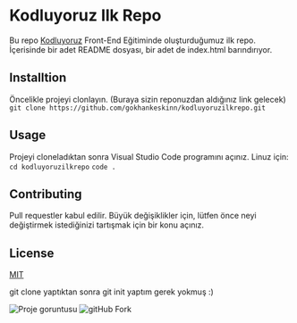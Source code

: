 # Kodluyoruz Ilk Repo

Bu repo [Kodluyoruz](https://kodluyoruz.org) Front-End Eğitiminde oluşturduğumuz ilk repo. İçerisinde bir adet README dosyası, bir adet de index.html barındırıyor.

## Installtion

Öncelikle projeyi clonlayın. (Buraya sizin reponuzdan aldığınız link gelecek)
`git clone https://github.com/gokhankeskinn/kodluyoruzilkrepo.git`

## Usage
Projeyi cloneladıktan sonra Visual Studio Code programını açınız.
Linuz için:
`cd kodluyoruzilkrepo`
`code .`
 
 ## Contributing 
 Pull requestler kabul edilir. Büyük değişiklikler için, lütfen önce neyi değiştirmek istediğinizi tartışmak için bir konu açınız.

 ## License
 [MIT](https://choosealicense.com/)

git clone yaptıktan sonra git init yaptım gerek yokmuş :)

![Proje goruntusu](https://i.ibb.co/LhC6xLN/odev1.jpg)
![gitHub Fork](https://i.ibb.co/jvXKbmr/github-fork.jpg)
